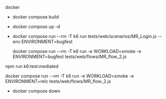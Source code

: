 docker 

- docker compose build
- docker compose up -d
- docker compose run --rm -T k6 run tests/web/scenarios/MR_Login.js --env ENVIRONMENT=bugfest

  docker compose run --rm -T k6 run -e WORKLOAD=smoke -e ENVIRONMENT=bugfest tests/web/flows/MR_flow_2.js

npm run k6:test:mediated

docker compose run --rm -T k6 run -e WORKLOAD=smoke -e ENVIRONMENT=relc tests/web/flows/MR_flow_2.js  

- docker compose down